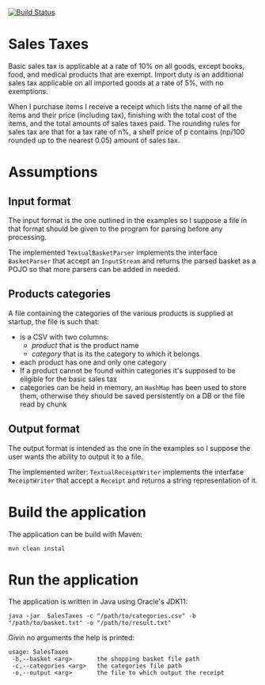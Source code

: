 [![Build Status](https://www.travis-ci.org/Arci/sales-taxes.svg?branch=master)](https://www.travis-ci.org/Arci/sales-taxes)

# Sales Taxes
Basic sales tax is applicable at a rate of 10% on all goods, except books, food, and medical products that are exempt. Import duty is an additional sales tax applicable on all imported goods at a rate of 5%, with no exemptions.

When I purchase items I receive a receipt which lists the name of all the items and their price (including tax), finishing with the total cost of the items, and the total amounts of sales taxes paid. The rounding rules for sales tax are that for a tax rate of n%, a shelf price of p contains (np/100 rounded up to the nearest 0.05) amount of sales tax.

# Assumptions

## Input format
The input format is the one outlined in the examples so I suppose a file in that format should be given to the program for parsing before any processing.

The implemented `TextualBasketParser` implements the interface `BasketParser` that accept an `InputStream` and returns the parsed basket as a POJO so that more parsers can be added in needed.

## Products categories
A file containing the categories of the various products is supplied at startup, the file is such that:
- is a CSV with two columns: 
    - *product* that is the product name
    - *category* that is its the category to which it belongs
- each product has one and only one category
- If a product cannot be found within categories it's supposed to be eligible for the basic sales tax
- categories can be held in memory, an `HashMap` has been used to store them, otherwise they should be saved persistently on a DB or the file read by chunk

## Output format
The output format is intended as the one in the examples so I suppose the user wants the ability to output it to a file.

The implemented writer: `TextualReceiptWriter` implements the interface `ReceiptWriter` that accept a `Receipt` and returns a string representation of it.

# Build the application
The application can be build with Maven:

```
mvn clean instal
```

# Run the application
The application is written in Java using Oracle's JDK11:

```
java -jar  SalesTaxes -c "/path/to/categories.csv" -b "/path/to/basket.txt" -o "/path/to/result.txt"
```

Givin no arguments the help is printed:

```
usage: SalesTaxes
 -b,--basket <arg>       the shopping basket file path
 -c,--categories <arg>   the categories file path
 -o,--output <arg>       the file to which output the receipt
```